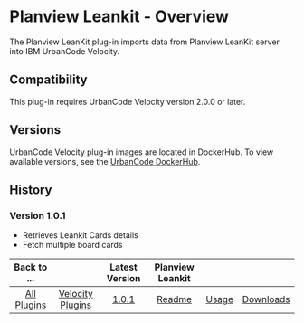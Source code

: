
# Planview Leankit - Overview

The Planview LeanKit plug-in imports data from Planview LeanKit server into IBM UrbanCode Velocity.


## Compatibility

This plug-in requires UrbanCode Velocity version 2.0.0 or later.

## Versions

UrbanCode Velocity plug-in images are located in DockerHub. To view available versions, see the [UrbanCode
DockerHub](https://hub.docker.com/r/urbancode/ucv-ext-leankit/tags).

## History

### Version 1.0.1

* Retrieves Leankit Cards details
* Fetch multiple board cards

|Back to ...||Latest Version|Planview Leankit |||
| :---: | :---: | :---: | :---: | :---: | :---: |
|[All Plugins](../../index.md)|[Velocity Plugins](../README.md)|[1.0.1](https://raw.githubusercontent.com/UrbanCode/IBM-UCV-PLUGINS/main/files/ucv-ext-leankit/ucv-ext-leankit:1.0.1.tar.7z.001)|[Readme](README.md)|[Usage](usage.md)|[Downloads](downloads.md)|
